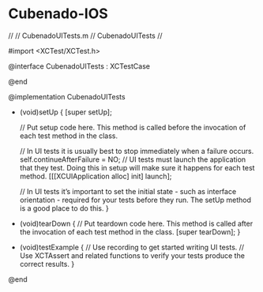 # Cubenado-IOS
//
//  CubenadoUITests.m
//  CubenadoUITests
//

#import <XCTest/XCTest.h>

@interface CubenadoUITests : XCTestCase

@end

@implementation CubenadoUITests

- (void)setUp {
    [super setUp];
    
    // Put setup code here. This method is called before the invocation of each test method in the class.
    
    // In UI tests it is usually best to stop immediately when a failure occurs.
    self.continueAfterFailure = NO;
    // UI tests must launch the application that they test. Doing this in setup will make sure it happens for each test method.
    [[[XCUIApplication alloc] init] launch];
    
    // In UI tests it’s important to set the initial state - such as interface orientation - required for your tests before they run. The setUp method is a good place to do this.
}

- (void)tearDown {
    // Put teardown code here. This method is called after the invocation of each test method in the class.
    [super tearDown];
}

- (void)testExample {
    // Use recording to get started writing UI tests.
    // Use XCTAssert and related functions to verify your tests produce the correct results.
}

@end
